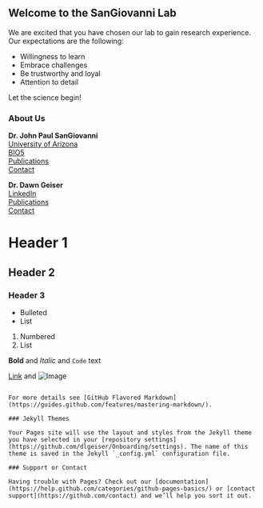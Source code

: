 ## Welcome to the SanGiovanni Lab

We are excited that you have chosen our lab to gain research experience. Our expectations are the following:

- Willingness to learn
- Embrace challenges
- Be trustworthy and loyal
- Attention to detail

Let the science begin!

### About Us

**Dr. John Paul SanGiovanni**  
[University of Arizona](https://nutrition.cals.arizona.edu/person/john-paul-sangiovanni-scd)    
[BIO5](https://bio5.org/people/john-paul-sangiovanni)    
[Publications](https://scholar.google.com/citations?hl=en&user=sjEmfAUAAAAJ)    
[Contact](jpsangio@email.arizona.edu)

**Dr. Dawn Geiser**  
[LinkedIn](https://www.linkedin.com/in/dawn-geiser-phd-97272318/)    
[Publications](https://www.ncbi.nlm.nih.gov/myncbi/1DYWigGY0WS5p/bibliography/public/)    
[Contact](dlgeiser@email.arizona.edu)

# Header 1
## Header 2
### Header 3

- Bulleted
- List

1. Numbered
2. List

**Bold** and _Italic_ and `Code` text

[Link](url) and ![Image](src)
```

For more details see [GitHub Flavored Markdown](https://guides.github.com/features/mastering-markdown/).

### Jekyll Themes

Your Pages site will use the layout and styles from the Jekyll theme you have selected in your [repository settings](https://github.com/dlgeiser/Onboarding/settings). The name of this theme is saved in the Jekyll `_config.yml` configuration file.

### Support or Contact

Having trouble with Pages? Check out our [documentation](https://help.github.com/categories/github-pages-basics/) or [contact support](https://github.com/contact) and we’ll help you sort it out.
